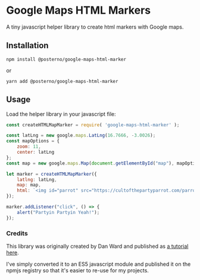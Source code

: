 # Google Maps HTML Markers

A tiny javascript helper library to create html markers with Google maps.

## Installation

```shell
npm install @posterno/google-maps-html-marker
```

or 

```shell
yarn add @posterno/google-maps-html-marker
```

## Usage

Load the helper library in your javascript file:

```js
const createHTMLMapMarker = require( 'google-maps-html-marker' );

const latLng = new google.maps.LatLng(16.7666, -3.0026);
const mapOptions = {
	zoom: 11,
	center: latLng
};
const map = new google.maps.Map(document.getElementById("map"), mapOptions);

let marker = createHTMLMapMarker({
	latlng: latLng,
	map: map,
	html: `<img id="parrot" src="https://cultofthepartyparrot.com/parrots/hd/parrot.gif">`
});

marker.addListener("click", () => {
	alert("Partyin Partyin Yeah!");
});
```

### Credits

This library was originally created by Dan Ward and published as [a tutorial here](https://levelup.gitconnected.com/how-to-create-custom-html-markers-on-google-maps-9ff21be90e4b). 

I've simply converted it to an ES5 javascript module and published it on the npmjs registry so that it's easier to re-use for my projects.
